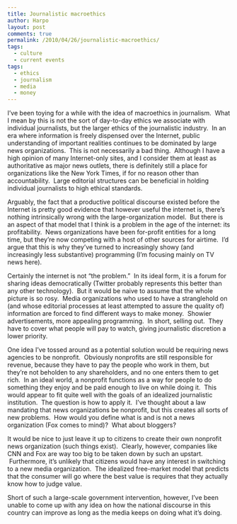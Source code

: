 ```yaml
---
title: Journalistic macroethics
author: Harpo
layout: post
comments: true
permalink: /2010/04/26/journalistic-macroethics/
tags:
  - culture
  - current events
tags:
  - ethics
  - journalism
  - media
  - money
---
```

I&#8217;ve been toying for a while with the idea of macroethics in journalism.  What I mean by this is not the sort of day-to-day ethics we associate with individual journalists, but the larger ethics of the journalistic industry.  In an era where information is freely dispensed over the Internet, public understanding of important realities continues to be dominated by large news organizations.  This is not necessarily a bad thing.  Although I have a high opinion of many Internet-only sites, and I consider them at least as authoritative as major news outlets, there is definitely still a place for organizations like the New York Times, if for no reason other than accountability.  Large editorial structures can be beneficial in holding individual journalists to high ethical standards.

Arguably, the fact that a productive political discourse existed before the Internet is pretty good evidence that however useful the internet is, there&#8217;s nothing intrinsically wrong with the large-organization model.  But there is an aspect of that model that I think is a problem in the age of the internet: its profitability.  News organizations have been for-profit entities for a long time, but they&#8217;re now competing with a host of other sources for airtime.  I&#8217;d argue that this is why they&#8217;ve turned to increasingly showy (and increasingly less substantive) programming (I&#8217;m focusing mainly on TV news here).

Certainly the internet is not &#8220;the problem.&#8221;  In its ideal form, it is a forum for sharing ideas democratically (Twitter probably represents this better than any other technology).  But it would be naive to assume that the whole picture is so rosy.  Media organizations who used to have a stranglehold on (and whose editorial processes at least attempted to assure the quality of) information are forced to find different ways to make money.  Showier advertisements, more appealing programming.  In short, selling out.  They have to cover what people will pay to watch, giving journalistic discretion a lower priority.

One idea I&#8217;ve tossed around as a potential solution would be requiring news agencies to be nonprofit.  Obviously nonprofits are still responsible for revenue, because they have to pay the people who work in them, but they&#8217;re not beholden to any shareholders, and no one enters them to get rich.  In an ideal world, a nonprofit functions as a way for people to do something they enjoy and be paid enough to live on while doing it.  This would appear to fit quite well with the goals of an idealized journalistic institution.  The question is how to apply it.  I&#8217;ve thought about a law mandating that news organizations be nonprofit, but this creates all sorts of new problems.  How would you define what is and is not a news organization (Fox comes to mind)?  What about bloggers?

It would be nice to just leave it up to citizens to create their own nonprofit news organization (such things exist).  Clearly, however, companies like CNN and Fox are way too big to be taken down by such an upstart.  Furthermore, it&#8217;s unlikely that citizens would have any interest in switching to a new media organization.  The idealized free-market model that predicts that the consumer will go where the best value is requires that they actually know how to judge value.

Short of such a large-scale government intervention, however, I&#8217;ve been unable to come up with any idea on how the national discourse in this country can improve as long as the media keeps on doing what it&#8217;s doing.